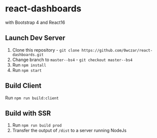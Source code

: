 # react-dashboards
with Bootstrap 4 and React16

## Launch Dev Server
1. Clone this repository - `git clone https://github.com/0wczar/react-dashboards.git`
2. Change branch to `master--bs4` - `git checkout master--bs4`
3. Run `npm install`
4. Run `npm start`

## Build Client
Run `npm run build:client`

## Build with SSR
1. Run `npm run build prod`
2. Transfer the output of `/dist` to a server running NodeJs
